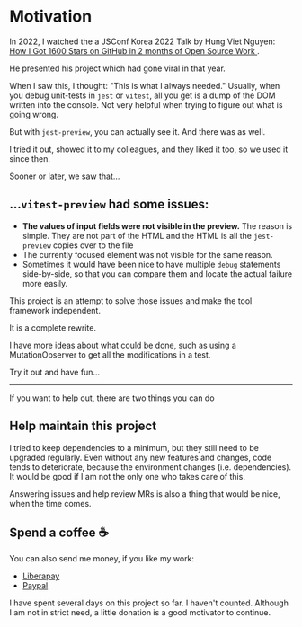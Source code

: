 <script setup>
import NpmLink from './components/NpmLink.vue';
</script>

# Motivation

In 2022, I watched the a JSConf Korea 2022 Talk by Hung Viet Nguyen: [How I Got 1600 Stars on GitHub in 2 months of Open Source Work ](https://www.youtube.com/watch?v=1CZjE3cDLbY).

He presented his project <NpmLink package="jest-preview" /> which had gone viral in that year.

When I saw this, I thought: "This is what I always needed." Usually, when you debug unit-tests in `jest` or `vitest`,
all you get is a dump of the DOM written into the console. Not very helpful when trying to figure out what is going
wrong.

But with `jest-preview`, you can actually see it. And there was <NpmLink package="vitest-preview" /> as well.

I tried it out, showed it to my colleagues, and they liked it too, so we used it since then.

Sooner or later, we saw that...

## ...`vitest-preview` had some issues:

- **The values of input fields were not visible in the preview.** The reason is simple. They are not part of the HTML and the HTML is all the `jest-preview`
  copies over to the file
- The currently focused element was not visible for the same reason.
- Sometimes it would have been nice to have multiple `debug` statements side-by-side, so that you can compare them and locate the actual
  failure more easily.

This project is an attempt to solve those issues and make the tool framework independent.

It is a complete rewrite.

I have more ideas about what could be done, such as using a MutationObserver to get all the modifications in a test.

Try it out and have fun...

---

If you want to help out, there are two things you can do

## Help maintain this project

I tried to keep dependencies to a minimum, but they still need to be upgraded regularly.
Even without any new features and changes, code tends to deteriorate, because the environment changes (i.e. dependencies).
It would be good if I am not the only one who takes care of this.

Answering issues and help review MRs is also a thing that would be nice, when the time comes.

## Spend a coffee :coffee:

You can also send me money, if you like my work:

- [Liberapay](https://de.liberapay.com/nils.knappmeier/)
- [Paypal](https://www.paypal.com/donate/?hosted_button_id=GB656ZSAEQEXN)

I have spent several days on this project so far. I haven't counted. Although I am not in strict need,
a little donation is a good motivator to continue.
